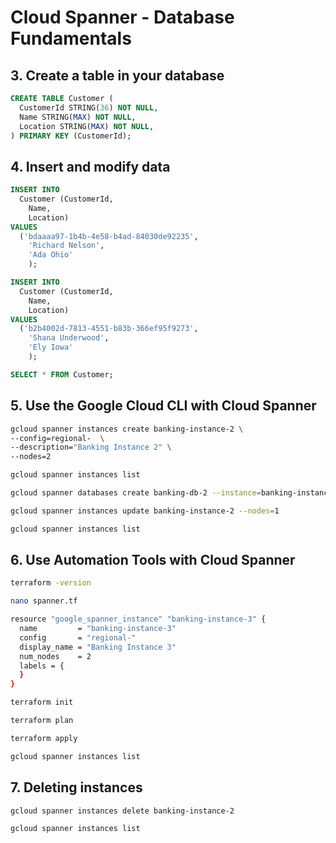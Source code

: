 # Cloud Spanner - Database Fundamentals

## 3. Create a table in your database

```sql
CREATE TABLE Customer (
  CustomerId STRING(36) NOT NULL,
  Name STRING(MAX) NOT NULL,
  Location STRING(MAX) NOT NULL,
) PRIMARY KEY (CustomerId);
```

## 4. Insert and modify data

```sql
INSERT INTO
  Customer (CustomerId,
    Name,
    Location)
VALUES
  ('bdaaaa97-1b4b-4e58-b4ad-84030de92235',
    'Richard Nelson',
    'Ada Ohio'
    );
```

```sql
INSERT INTO
  Customer (CustomerId,
    Name,
    Location)
VALUES
  ('b2b4002d-7813-4551-b83b-366ef95f9273',
    'Shana Underwood',
    'Ely Iowa'
    );
```

```sql
SELECT * FROM Customer;
```

## 5. Use the Google Cloud CLI with Cloud Spanner

```bash
gcloud spanner instances create banking-instance-2 \
--config=regional-  \
--description="Banking Instance 2" \
--nodes=2
```

```bash
gcloud spanner instances list
```

```bash
gcloud spanner databases create banking-db-2 --instance=banking-instance-2
```

```bash
gcloud spanner instances update banking-instance-2 --nodes=1
```

```bash
gcloud spanner instances list
```

## 6. Use Automation Tools with Cloud Spanner

```bash 
terraform -version
```

```bash
nano spanner.tf
```

```bash
resource "google_spanner_instance" "banking-instance-3" {
  name         = "banking-instance-3"
  config       = "regional-"
  display_name = "Banking Instance 3"
  num_nodes    = 2
  labels = {
  }
}
```

```bash
terraform init
```

```bash
terraform plan
```

```bash
terraform apply
```

```bash
gcloud spanner instances list
```

## 7. Deleting instances

```bash
gcloud spanner instances delete banking-instance-2
```

```bash
gcloud spanner instances list
```

